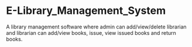 # E-Library_Management_System
A library management software where admin can add/view/delete librarian and librarian can add/view books, issue, view issued books and return books.
